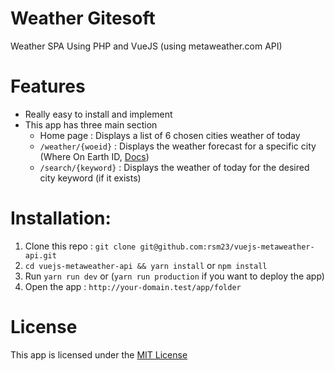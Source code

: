 # Weather Gitesoft
Weather SPA Using PHP and VueJS (using metaweather.com API)

# Features
- Really easy to install and implement
- This app has three main section
  * Home page : Displays a list of 6 chosen cities weather of today
  * `/weather/{woeid}` : Displays the weather forecast for a specific city (Where On Earth ID, [Docs](http://developer.yahoo.com/geo/geoplanet/guide/concepts.html))
  * `/search/{keyword}` : Displays the weather of today for the desired city keyword (if it exists)
# Installation:
1. Clone this repo : `git clone git@github.com:rsm23/vuejs-metaweather-api.git`
2. `cd vuejs-metaweather-api && yarn install` or `npm install`
3. Run `yarn run dev` or (`yarn run production` if you want to deploy the app)
4. Open the app : `http://your-domain.test/app/folder`

# License
This app is licensed under the [MIT License](LICENSE.md)